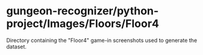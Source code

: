 # gungeon-recognizer/python-project/Images/Floors/Floor4

Directory containing the "Floor4" game-in screenshots used to generate the dataset.